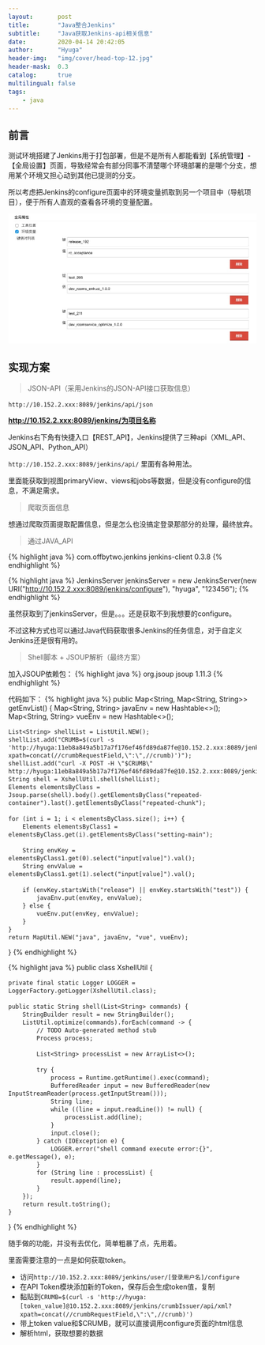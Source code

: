 ```yaml
---
layout:       post
title:        "Java整合Jenkins"
subtitle:     "Java获取Jenkins-api相关信息"
date:         2020-04-14 20:42:05
author:       "Hyuga"
header-img:   "img/cover/head-top-12.jpg"
header-mask:  0.3
catalog:      true
multilingual: false
tags:
    - java
---
```


## 前言
测试环境搭建了Jenkins用于打包部署，但是不是所有人都能看到【系统管理】-【全局设置】页面，导致经常会有部分同事不清楚哪个环境部署的是哪个分支，想用某个环境又担心动到其他已提测的分支。

所以考虑把Jenkins的configure页面中的环境变量抓取到另一个项目中（导航项目），便于所有人直观的查看各环境的变量配置。

![](/img/2020/2020-04/java-jenkins-1.png)

## 实现方案

> JSON-API（采用Jenkins的JSON-API接口获取信息）

`http://10.152.2.xxx:8089/jenkins/api/json`

**http://10.152.2.xxx:8089/jenkins/为项目名称**

Jenkins右下角有快捷入口【REST_API】，Jenkins提供了三种api（XML_API、JSON_API、Python_API）

`http://10.152.2.xxx:8089/jenkins/api/` 里面有各种用法。

里面能获取到视图primaryView、views和jobs等数据，但是没有configure的信息，不满足需求。

> 爬取页面信息

想通过爬取页面提取配置信息，但是怎么也没搞定登录那部分的处理，最终放弃。

> 通过JAVA_API

{% highlight java %}
<dependency>
    <groupId>com.offbytwo.jenkins</groupId>
    <artifactId>jenkins-client</artifactId>
    <version>0.3.8</version>
</dependency>
{% endhighlight %}

{% highlight java %}
JenkinsServer jenkinsServer = new JenkinsServer(new URI("http://10.152.2.xxx:8089/jenkins/configure"), "hyuga", "123456");
{% endhighlight %}

虽然获取到了jenkinsServer，但是。。。还是获取不到我想要的configure。

不过这种方式也可以通过Java代码获取很多Jenkins的任务信息，对于自定义Jenkins还是很有用的。

> Shell脚本 + JSOUP解析（最终方案）

加入JSOUP依赖包：
{% highlight java %}
<dependency>
    <!-- jsoup HTML parser library @ https://jsoup.org/ -->
    <groupId>org.jsoup</groupId>
    <artifactId>jsoup</artifactId>
    <version>1.11.3</version>
</dependency>
{% endhighlight %}

代码如下：
{% highlight java %}
public Map<String, Map<String, String>> getEnvList() {
    Map<String, String> javaEnv = new Hashtable<>();
    Map<String, String> vueEnv = new Hashtable<>();

    List<String> shellList = ListUtil.NEW();
    shellList.add("CRUMB=$(curl -s 'http://hyuga:11eb8a849a5b17a7f176ef46fd89da87fe@10.152.2.xxx:8089/jenkins/crumbIssuer/api/xml?xpath=concat(//crumbRequestField,\":\",//crumb)')");
    shellList.add("curl -X POST -H \"$CRUMB\" http://hyuga:11eb8a849a5b17a7f176ef46fd89da87fe@10.152.2.xxx:8089/jenkins/configure");
    String shell = XshellUtil.shell(shellList);
    Elements elementsByClass = Jsoup.parse(shell).body().getElementsByClass("repeated-container").last().getElementsByClass("repeated-chunk");

    for (int i = 1; i < elementsByClass.size(); i++) {
        Elements elementsByClass1 = elementsByClass.get(i).getElementsByClass("setting-main");

        String envKey = elementsByClass1.get(0).select("input[value]").val();
        String envValue = elementsByClass1.get(1).select("input[value]").val();

        if (envKey.startsWith("release") || envKey.startsWith("test")) {
            javaEnv.put(envKey, envValue);
        } else {
            vueEnv.put(envKey, envValue);
        }
    }
    return MapUtil.NEW("java", javaEnv, "vue", vueEnv);
}
{% endhighlight %}

{% highlight java %}
public class XshellUtil {

    private final static Logger LOGGER = LoggerFactory.getLogger(XshellUtil.class);

    public static String shell(List<String> commands) {
        StringBuilder result = new StringBuilder();
        ListUtil.optimize(commands).forEach(command -> {
            // TODO Auto-generated method stub
            Process process;

            List<String> processList = new ArrayList<>();

            try {
                process = Runtime.getRuntime().exec(command);
                BufferedReader input = new BufferedReader(new InputStreamReader(process.getInputStream()));
                String line;
                while ((line = input.readLine()) != null) {
                    processList.add(line);
                }
                input.close();
            } catch (IOException e) {
                LOGGER.error("shell command execute error:{}", e.getMessage(), e);
            }
            for (String line : processList) {
                result.append(line);
            }
        });
        return result.toString();
    }

}
{% endhighlight %}

随手做的功能，并没有去优化，简单粗暴了点，先用着。

里面需要注意的一点是如何获取token。

- 访问`http://10.152.2.xxx:8089/jenkins/user/[登录用户名]/configure`
- 在API Token模块添加新的Token，保存后会生成token值，复制
- 黏贴到`CRUMB=$(curl -s 'http://hyuga:[token_value]@10.152.2.xxx:8089/jenkins/crumbIssuer/api/xml?xpath=concat(//crumbRequestField,\":\",//crumb)')`
- 带上token value和$CRUMB，就可以直接调用configure页面的html信息
- 解析html，获取想要的数据








